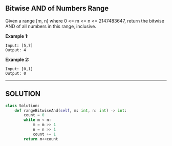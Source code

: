 ##   Bitwise AND of Numbers Range

Given a range [m, n] where 0 <= m <= n <= 2147483647, return the bitwise AND of all numbers in this range, inclusive.

__Example 1:__
```
Input: [5,7]
Output: 4
```
__Example 2:__
```
Input: [0,1]
Output: 0
```
---

## SOLUTION

```python
class Solution:
    def rangeBitwiseAnd(self, m: int, n: int) -> int:
        count = 0
        while m < n:
            m = m >> 1
            n = n >> 1
            count += 1
        return m<<count
```
